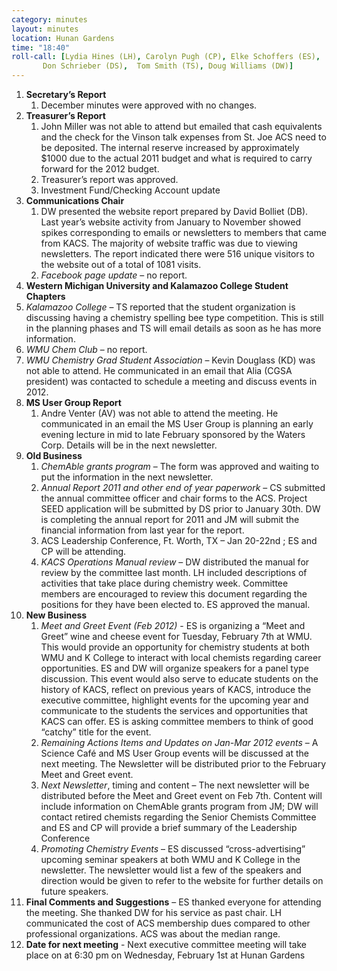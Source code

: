 ```yaml
---
category: minutes
layout: minutes
location: Hunan Gardens
time: "18:40"
roll-call: [Lydia Hines (LH), Carolyn Pugh (CP), Elke Schoffers (ES),
	   Don Schrieber (DS),  Tom Smith (TS), Doug Williams (DW)]
---
```


1. **Secretary’s Report**
   1. December minutes were approved with no changes.
2. **Treasurer’s Report**
   1. John Miller was not able to attend but emailed that cash equivalents and the check for the Vinson talk expenses from St. Joe ACS need to be deposited. The internal reserve increased by approximately $1000 due to the actual 2011 budget and what is required to carry forward for the 2012 budget. 
   2. Treasurer’s report was approved.
   3.  Investment Fund/Checking Account update
3. **Communications Chair**
   1. DW presented the website report prepared by David Bolliet (DB). Last year’s  website activity from January to November showed spikes corresponding to emails  or newsletters to members that came from KACS. The majority of website traffic was due to viewing newsletters. The report indicated there were 516 unique visitors to the website out of a total of 1081 visits. 
   2. *Facebook page update* – no report.
4.  **Western Michigan University and Kalamazoo College Student Chapters**
   1. *Kalamazoo College* – TS reported that the student organization is discussing having a chemistry spelling bee type competition. This is still in the planning phases and TS will email details as soon as he has more information.
   2. *WMU Chem Club* – no report.
   3. *WMU Chemistry Grad Student Association* – Kevin Douglass (KD) was not able to attend. He communicated in an email that Alia (CGSA president) was contacted to schedule a meeting and discuss events in 2012.
5. **MS User Group Report**
   1. Andre Venter (AV) was not able to attend the meeting. He communicated in an  email the MS User Group is planning an early evening lecture in mid to late February sponsored by the Waters Corp. Details will be in the next newsletter.
6. **Old Business**
   1. *ChemAble grants program* – The form was approved and waiting to put the information in the next newsletter.
   2. *Annual Report 2011 and other end of year paperwork* – CS submitted the annual committee officer and chair forms to the ACS. Project SEED application will be submitted by DS prior to January 30th. DW is completing the annual report for  2011 and JM will submit the financial information from last year for the report.
   3. ACS Leadership Conference, Ft. Worth, TX – Jan 20-22nd ; ES and CP will be attending.
   4. *KACS Operations Manual review* – DW distributed the manual for review by the committee last month. LH included descriptions of activities that take place during  chemistry week. Committee members are encouraged to review this document regarding the positions for they have been elected to. ES approved the manual.
7. **New Business**
   1. *Meet and Greet Event (Feb 2012)* - ES is organizing a “Meet and Greet” wine and cheese event for Tuesday, February 7th at WMU. This would provide an opportunity for chemistry students at both WMU and K College to interact with local chemists regarding career opportunities. ES and DW will organize speakers for a panel type discussion. This event would also serve to educate students on the history of KACS, reflect on previous years of KACS, introduce the executive committee, highlight events for the upcoming year and communicate to the students the services and opportunities that KACS can offer. ES is asking committee members to think of good “catchy” title for the event.
   2. *Remaining Actions Items and Updates on Jan-Mar 2012 events* – A Science Café and MS User Group events will be discussed at the next meeting. The Newsletter will be distributed prior to the February Meet and Greet event.
   3. *Next Newsletter*, timing and content – The next newsletter will be distributed  before the Meet and Greet event on Feb 7th. Content will include information on ChemAble grants program from JM; DW will contact retired chemists regarding the Senior Chemists Committee and ES and CP will provide a brief summary of the Leadership Conference
   4. *Promoting Chemistry Events* – ES discussed “cross-advertising” upcoming seminar speakers at both WMU and K College in the newsletter. The newsletter would list a few of the speakers and direction would be given to refer to the website for further details on future speakers.
8. **Final Comments and Suggestions** – ES thanked everyone for attending the meeting. She thanked DW for his service as past chair. LH communicated the cost of ACS membership dues compared to other professional organizations. ACS was about the median range.
9. **Date for next meeting** -  Next executive committee meeting will take place on at 6:30 pm on Wednesday, February 1st at Hunan Gardens